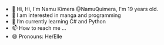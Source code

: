 - 👋 Hi, Hi, I'm Namu Kimera @NamuQuimera, I'm 19 years old.
- 👀 I am interested in manga and programming
- 🌱 I’m currently learning C# and Python
- 📫 How to reach me ...
- 😄 Pronouns: He/Elle

<!---
NamuQuimera/NamuQuimera is a ✨ special ✨ repository because its `README.md` (this file) appears on your GitHub profile.
You can click the Preview link to take a look at your changes.
--->
